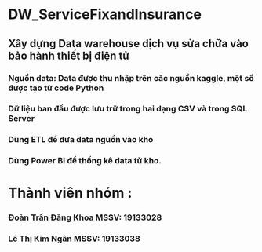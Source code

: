 # DW_ServiceFixandInsurance
## Xây dựng Data warehouse dịch vụ sửa chữa vào bảo hành thiết bị điện tử
### Nguồn data: Data được thu nhập trên căc nguồn kaggle, một số được tạo từ code Python
### Dữ liệu ban đầu được lưu trữ trong hai dạng CSV và trong SQL Server
### Dùng ETL để đưa data nguồn vào kho
### Dùng Power BI để thống kê data từ kho.

# Thành viên nhóm :
### Đoàn Trần Đăng Khoa       MSSV: 19133028
### Lê Thị Kim Ngân           MSSV: 19133038
